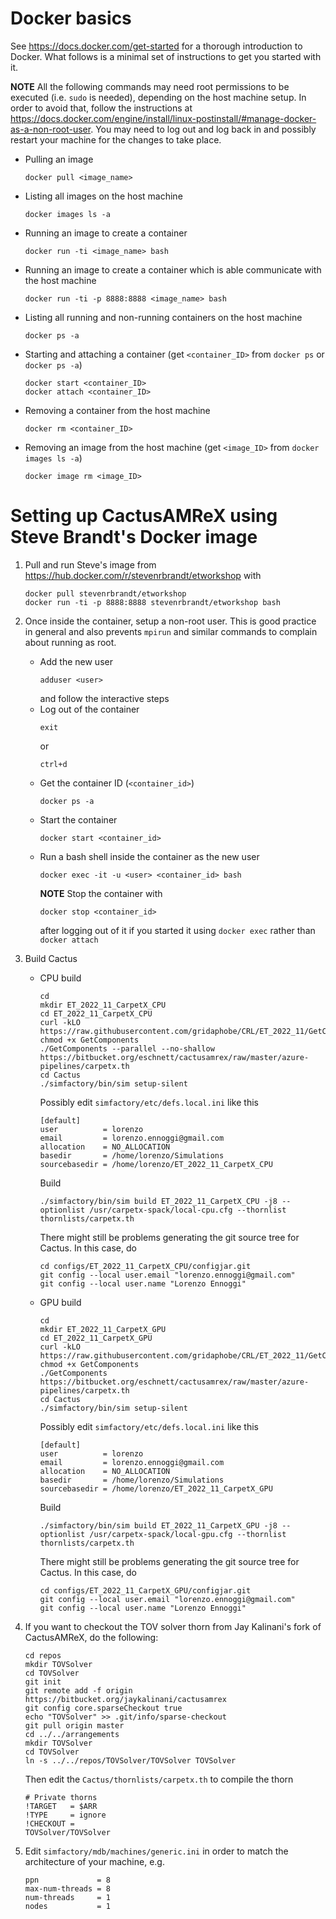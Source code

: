 # Docker basics
See https://docs.docker.com/get-started for a thorough introduction to Docker. What follows is a minimal set of instructions to get you started with it.

**NOTE** All the following commands may need root permissions to be executed (i.e. `sudo` is needed), depending on the host machine setup. In order to avoid that, follow the instructions at https://docs.docker.com/engine/install/linux-postinstall/#manage-docker-as-a-non-root-user. You may need to log out and log back in and possibly restart your machine for the changes to take place.

- Pulling an image
  ```
  docker pull <image_name>
  ```
- Listing all images on the host machine
  ```
  docker images ls -a
  ```
- Running an image to create a container
  ```
  docker run -ti <image_name> bash
  ```
- Running an image to create a container which is able communicate with the host machine
  ```
  docker run -ti -p 8888:8888 <image_name> bash
  ```
- Listing all running and non-running containers on the host machine
  ```
  docker ps -a
  ```
- Starting and attaching a container (get `<container_ID>` from `docker ps` or `docker ps -a`)
  ```
  docker start <container_ID>
  docker attach <container_ID>
  ```
- Removing a container from the host machine
  ```
  docker rm <container_ID>
  ```
- Removing an image from the host machine (get `<image_ID>` from `docker images ls -a`) 
  ```
  docker image rm <image_ID>
  ```



# Setting up CactusAMReX using Steve Brandt's Docker image
1. Pull and run Steve's image from https://hub.docker.com/r/stevenrbrandt/etworkshop with
   ```
   docker pull stevenrbrandt/etworkshop
   docker run -ti -p 8888:8888 stevenrbrandt/etworkshop bash
   ```

2. Once inside the container, setup a non-root user. This is good practice in general and also prevents `mpirun` and similar commands to complain about running as root.
   - Add the new user
     ```
     adduser <user>
     ```
     and follow the interactive steps
   - Log out of the container
     ```
     exit
     ```
     or
     ```
     ctrl+d
     ```
   - Get the container ID (`<container_id>`)
     ```
     docker ps -a
     ```
   - Start the container
     ```
     docker start <container_id>
     ```
   - Run a bash shell inside the container as the new user
     ```
     docker exec -it -u <user> <container_id> bash
     ```
     **NOTE** Stop the container with
     ```
     docker stop <container_id>
     ```
     after logging out of it if you started it using `docker exec` rather than `docker attach`

3. Build Cactus
   - CPU build
     ```
     cd
     mkdir ET_2022_11_CarpetX_CPU
     cd ET_2022_11_CarpetX_CPU
     curl -kLO https://raw.githubusercontent.com/gridaphobe/CRL/ET_2022_11/GetComponents
     chmod +x GetComponents
     ./GetComponents --parallel --no-shallow https://bitbucket.org/eschnett/cactusamrex/raw/master/azure-pipelines/carpetx.th
     cd Cactus
     ./simfactory/bin/sim setup-silent
     ```
     Possibly edit `simfactory/etc/defs.local.ini` like this
     ```
     [default]
     user          = lorenzo
     email         = lorenzo.ennoggi@gmail.com
     allocation    = NO_ALLOCATION
     basedir       = /home/lorenzo/Simulations
     sourcebasedir = /home/lorenzo/ET_2022_11_CarpetX_CPU
     ```
     Build
     ```
     ./simfactory/bin/sim build ET_2022_11_CarpetX_CPU -j8 --optionlist /usr/carpetx-spack/local-cpu.cfg --thornlist thornlists/carpetx.th
     ```
     There might still be problems generating the git source tree for Cactus. In this case, do
     ```
     cd configs/ET_2022_11_CarpetX_CPU/configjar.git
     git config --local user.email "lorenzo.ennoggi@gmail.com"
     git config --local user.name "Lorenzo Ennoggi" 
     ```

   - GPU build
     ```
     cd
     mkdir ET_2022_11_CarpetX_GPU
     cd ET_2022_11_CarpetX_GPU
     curl -kLO https://raw.githubusercontent.com/gridaphobe/CRL/ET_2022_11/GetComponents
     chmod +x GetComponents
     ./GetComponents https://bitbucket.org/eschnett/cactusamrex/raw/master/azure-pipelines/carpetx.th
     cd Cactus
     ./simfactory/bin/sim setup-silent
     ```
     Possibly edit `simfactory/etc/defs.local.ini` like this
     ```
     [default]
     user          = lorenzo
     email         = lorenzo.ennoggi@gmail.com
     allocation    = NO_ALLOCATION
     basedir       = /home/lorenzo/Simulations
     sourcebasedir = /home/lorenzo/ET_2022_11_CarpetX_GPU
     ```
     Build
     ```
     ./simfactory/bin/sim build ET_2022_11_CarpetX_GPU -j8 --optionlist /usr/carpetx-spack/local-gpu.cfg --thornlist thornlists/carpetx.th
     ```
     There might still be problems generating the git source tree for Cactus. In this case, do
     ```
     cd configs/ET_2022_11_CarpetX_GPU/configjar.git
     git config --local user.email "lorenzo.ennoggi@gmail.com"
     git config --local user.name "Lorenzo Ennoggi"  
     ```

4. If you want to checkout the TOV solver thorn from Jay Kalinani's fork of CactusAMReX, do the following:
   ```
   cd repos
   mkdir TOVSolver
   cd TOVSolver
   git init
   git remote add -f origin https://bitbucket.org/jaykalinani/cactusamrex
   git config core.sparseCheckout true
   echo "TOVSolver" >> .git/info/sparse-checkout
   git pull origin master
   cd ../../arrangements
   mkdir TOVSolver
   cd TOVSolver
   ln -s ../../repos/TOVSolver/TOVSolver TOVSolver
   ```
   Then edit the `Cactus/thornlists/carpetx.th` to compile the thorn
   ```
   # Private thorns
   !TARGET   = $ARR
   !TYPE     = ignore
   !CHECKOUT =
   TOVSolver/TOVSolver
   ```

5. Edit `simfactory/mdb/machines/generic.ini` in order to match the architecture of your machine, e.g.
   ```
   ppn             = 8
   max-num-threads = 8
   num-threads     = 1
   nodes           = 1
   ```
